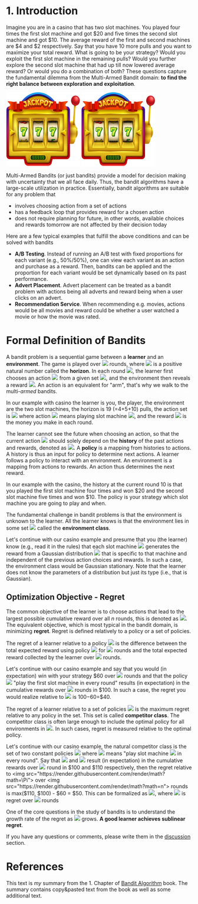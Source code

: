 # 1. Introduction
Imagine you are in a casino that has two slot machines. You played four times the first slot machine and got $20 and five times the second slot machine and got $10. The average reward of the first and second machines are $4 and $2 respectively. Say that you have 10 more pulls and you want to maximize your total reward. What is going to be your strategy? Would you exploit the first slot machine in the remaining pulls? Would you further explore the second slot machine that had up till now lowered average reward? Or would you do a combination of both? These questions capture the fundamental dilemma from the Multi-Armed Bandit domain: **to find the right balance between exploration and exploitation**. 
  
<img width="200" height="200" src="./assets/slot_machine.png"> <img width="200" height="200" src="./assets/slot_machine.png">


Multi-Armed Bandits (or just bandits) provide a model for decision making with uncertainty that we all face daily. Thus, the bandit algorithms have a large-scale utilization in practice. Essentially, bandit algorithms are suitable for any problem that 
- involves choosing action from a set of actions 
- has a feedback loop that provides reward for a chosen action
- does not require planning for future, in other words, available choices and rewards tomorrow are not affected by their decision today     

Here are a few typical examples that fulfill the above conditions and can be solved with bandits
- **A/B Testing**. Instead of running an A/B test with fixed proportions for each variant (e.g., 50%/50%), one can view each variant as an action and purchase as a reward. Then, bandits can be applied and the proportion for each variant would be set dynamically based on its past performance.
- **Advert Placement**. Advert placement can be treated as a bandit problem with actions being all adverts and reward being when a user clicks on an advert. 
- **Recommendation Service**. When recommending e.g. movies, actions would be all movies and reward could be whether a user watched a movie or how the movie was rated. 

# Formal Definition of Bandits

A bandit problem is a sequential game between a **learner** and an **environment**. The game is played over <img src="https://render.githubusercontent.com/render/math?math=n"> rounds, where <img src="https://render.githubusercontent.com/render/math?math=n"> is a positive natural number called the **horizon**. In each round <img src="https://render.githubusercontent.com/render/math?math=t \in [n]">, the learner first chooses an action <img src="https://render.githubusercontent.com/render/math?math=A_t"> from a given set <img src="https://render.githubusercontent.com/render/math?math=A">, and the environment then reveals a reward <img src="https://render.githubusercontent.com/render/math?math=X_t \in \R">. An action is an equivalent for "arm", that's why we walk to the multi-*armed* bandits.

In our example with casino the learner is you, the player, the environment are the two slot machines, the horizon is 19 (=4+5+10) pulls, the action set is <img src="https://render.githubusercontent.com/render/math?math=A=\{A_1, A_2\}"> where action <img src="https://render.githubusercontent.com/render/math?math=A_i"> means playing slot machine <img src="https://render.githubusercontent.com/render/math?math=i">, and the reward <img src="https://render.githubusercontent.com/render/math?math=X_t"> is the money you make in each round. 
  
The learner cannot see the future when choosing an action, so that the current action <img src="https://render.githubusercontent.com/render/math?math=A_t"> should solely depend on the **history** of the past actions and rewards, denoted as <img src="https://render.githubusercontent.com/render/math?math=H_{t-1} = (A_1, X_1, ..., A_{t-1}, X_{t-1})">. A **policy** is a mapping from histories to actions. A history is thus an input for policy to determine next actions. A learner follows a policy to interact with an environment. An environment is a mapping from actions to rewards. An action thus determines the next reward.


In our example with the casino, the history at the current round 10 is that you played the first slot machine four times and won $20 and the second slot machine five times and won $10. The policy is your strategy which slot machine you are going to play and when. 

The fundamental challenge in bandit problems is that the environment is unknown to the learner. All the learner knows is that the environment lies in some set <img src="https://render.githubusercontent.com/render/math?math=\varepsilon"> called the **environment class**. 

Let's continue with our casino example and presume that you (the learner) know (e.g., read it in the rules) that each slot machine <img src="https://render.githubusercontent.com/render/math?math=i"> generates the reward from a Gaussian distribution <img src="https://render.githubusercontent.com/render/math?math=\N(\mu_i, \sigma_i)"> that is specific to that machine and independent of the previous action choices and rewards. In such a case, the environment class would be Gaussian stationary. Note that the learner does not know the parameters of a distribution but just its type (i.e., that is Gaussian).
  

## Optimization Objective - Regret
The common objective of the learner is to choose actions that lead to the largest possible cumulative reward over all *n* rounds, this is denoted as <img src="https://render.githubusercontent.com/render/math?math=\sum_{t=1}^{\n} X_t">. The equivalent objective, which is most typical in the bandit domain, is minimizing **regret**. Regret is defined relatively to a policy or a set of policies. 

The regret of a learner relative to a policy <img src="https://render.githubusercontent.com/render/math?math=\pi"> is the difference between the total expected reward using policy <img src="https://render.githubusercontent.com/render/math?math=\pi"> for <img src="https://render.githubusercontent.com/render/math?math=n"> rounds and the total expected reward collected by the learner over <img src="https://render.githubusercontent.com/render/math?math=n"> rounds. 

Let's continue with our casino example and say that you would (in expectation) win with your strategy $60 over <img src="https://render.githubusercontent.com/render/math?math=n=19"> rounds and that the policy <img src="https://render.githubusercontent.com/render/math?math=\pi_1"> "play the first slot machine in every round" results (in expectation) in the cumulative rewards over <img src="https://render.githubusercontent.com/render/math?math=n=19"> rounds in $100. In such a case, the regret you would realize relative to <img src="https://render.githubusercontent.com/render/math?math=\pi_1"> is $100-$60=$40.
 
The regret of a learner relative to a set of policies <img src="https://render.githubusercontent.com/render/math?math=\Pi"> is the maximum regret relative to any policy in the set. This set is called **competitor class**.  The competitor class is often large enough to include the optimal policy for all environments in <img src="https://render.githubusercontent.com/render/math?math=\varepsilon">. In such cases, regret is measured relative to the optimal policy. 

Let's continue with our casino example, the natural competitor class is the set of two constant policies <img src="https://render.githubusercontent.com/render/math?math=\Pi = \{\pi_1, \pi_2\}"> where <img src="https://render.githubusercontent.com/render/math?math=\pi_i"> means "play slot machine <img src="https://render.githubusercontent.com/render/math?math=i"> in every round". Say that <img src="https://render.githubusercontent.com/render/math?math=\pi_1"> and <img src="https://render.githubusercontent.com/render/math?math=\pi_2"> result (in expectation) in the cumulative rewards over <img src="https://render.githubusercontent.com/render/math?math=n=19"> round in $100 and $110 respectively, then the regret relative to <img src="https://render.githubusercontent.com/render/math?math=\Pi"> over <img src="https://render.githubusercontent.com/render/math?math=n"> rounds is max($110, $100) - $60 = $50. This can be formalized as <img src="https://render.githubusercontent.com/render/math?math=R_n = n*\displaystyle\max_{a \in \Alpha} \mu_a - \mathbf{E}[\sum_{t=1}^{\n} X_t]">, where <img src="https://render.githubusercontent.com/render/math?math=R_n"> is regret over <img src="https://render.githubusercontent.com/render/math?math=n"> rounds
 
One of the core questions in the study of bandits is to understand the growth rate of the regret as <img src="https://render.githubusercontent.com/render/math?math=n"> grows. **A good learner achieves sublinear regret**.

If you have any questions or comments, please write them in the [discussion](https://github.com/azikoss/bandit_summaries/discussions/categories/1-introduction) section. 

# References
This text is *my* summary from the 1. Chapter of [Bandit Algorithm](https://tor-lattimore.com/downloads/book/book.pdf) book. The summary contains copy&pasted text from the book as well as some additional text. 
